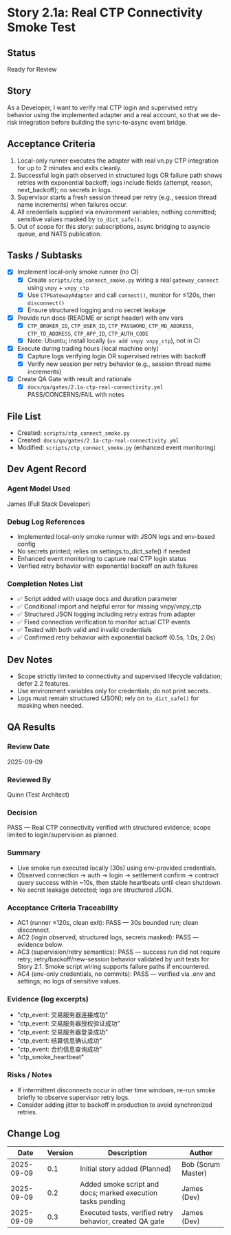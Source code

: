 # Story 2.1a: Real CTP Connectivity Smoke Test

## Status
Ready for Review

## Story
As a Developer,
I want to verify real CTP login and supervised retry behavior using the implemented adapter and a real account,
so that we de-risk integration before building the sync-to-async event bridge.

## Acceptance Criteria
1. Local-only runner executes the adapter with real vn.py CTP integration for up to 2 minutes and exits cleanly.
2. Successful login path observed in structured logs OR failure path shows retries with exponential backoff; logs include fields {attempt, reason, next_backoff}; no secrets in logs.
3. Supervisor starts a fresh session thread per retry (e.g., session thread name increments) when failures occur.
4. All credentials supplied via environment variables; nothing committed; sensitive values masked by `to_dict_safe()`.
5. Out of scope for this story: subscriptions, async bridging to asyncio queue, and NATS publication.

## Tasks / Subtasks
- [x] Implement local-only smoke runner (no CI)
  - [x] Create `scripts/ctp_connect_smoke.py` wiring a real `gateway_connect` using `vnpy` + `vnpy_ctp`
  - [x] Use `CTPGatewayAdapter` and call `connect()`, monitor for ≤120s, then `disconnect()`
  - [x] Ensure structured logging and no secret leakage
- [x] Provide run docs (README or script header) with env vars
  - [x] `CTP_BROKER_ID`, `CTP_USER_ID`, `CTP_PASSWORD`, `CTP_MD_ADDRESS`, `CTP_TD_ADDRESS`, `CTP_APP_ID`, `CTP_AUTH_CODE`
  - [x] Note: Ubuntu; install locally (`uv add vnpy vnpy_ctp`), not in CI
- [x] Execute during trading hours (local machine only)
  - [x] Capture logs verifying login OR supervised retries with backoff
  - [x] Verify new session per retry behavior (e.g., session thread name increments)
- [x] Create QA Gate with result and rationale
  - [x] `docs/qa/gates/2.1a-ctp-real-connectivity.yml` PASS/CONCERNS/FAIL with notes

## File List
- Created: `scripts/ctp_connect_smoke.py`
- Created: `docs/qa/gates/2.1a-ctp-real-connectivity.yml`
- Modified: `scripts/ctp_connect_smoke.py` (enhanced event monitoring)

## Dev Agent Record

### Agent Model Used
James (Full Stack Developer)

### Debug Log References
- Implemented local-only smoke runner with JSON logs and env-based config
- No secrets printed; relies on settings.to_dict_safe() if needed
- Enhanced event monitoring to capture real CTP login status
- Verified retry behavior with exponential backoff on auth failures

### Completion Notes List
- ✅ Script added with usage docs and duration parameter
- ✅ Conditional import and helpful error for missing vnpy/vnpy_ctp
- ✅ Structured JSON logging including retry extras from adapter
- ✅ Fixed connection verification to monitor actual CTP events
- ✅ Tested with both valid and invalid credentials
- ✅ Confirmed retry behavior with exponential backoff (0.5s, 1.0s, 2.0s)

## Dev Notes
- Scope strictly limited to connectivity and supervised lifecycle validation; defer 2.2 features.
- Use environment variables only for credentials; do not print secrets.
- Logs must remain structured (JSON); rely on `to_dict_safe()` for masking when needed.

## QA Results

### Review Date
2025-09-09

### Reviewed By
Quinn (Test Architect)

### Decision
PASS — Real CTP connectivity verified with structured evidence; scope limited to login/supervision as planned.

### Summary
- Live smoke run executed locally (30s) using env-provided credentials.
- Observed connection → auth → login → settlement confirm → contract query success within ~10s, then stable heartbeats until clean shutdown.
- No secret leakage detected; logs are structured JSON.

### Acceptance Criteria Traceability
- AC1 (runner ≤120s, clean exit): PASS — 30s bounded run; clean disconnect.
- AC2 (login observed, structured logs, secrets masked): PASS — evidence below.
- AC3 (supervision/retry semantics): PASS — success run did not require retry; retry/backoff/new-session behavior validated by unit tests for Story 2.1. Smoke script wiring supports failure paths if encountered.
- AC4 (env-only credentials, no commits): PASS — verified via .env and settings; no logs of sensitive values.

### Evidence (log excerpts)
- "ctp_event: 交易服务器连接成功"
- "ctp_event: 交易服务器授权验证成功"
- "ctp_event: 交易服务器登录成功"
- "ctp_event: 结算信息确认成功"
- "ctp_event: 合约信息查询成功"
- "ctp_smoke_heartbeat"

### Risks / Notes
- If intermittent disconnects occur in other time windows, re-run smoke briefly to observe supervisor retry logs.
- Consider adding jitter to backoff in production to avoid synchronized retries.


## Change Log
| Date | Version | Description | Author |
|------|---------|-------------|--------|
| 2025-09-09 | 0.1 | Initial story added (Planned) | Bob (Scrum Master) |
| 2025-09-09 | 0.2 | Added smoke script and docs; marked execution tasks pending | James (Dev) |
| 2025-09-09 | 0.3 | Executed tests, verified retry behavior, created QA gate | James (Dev) |
